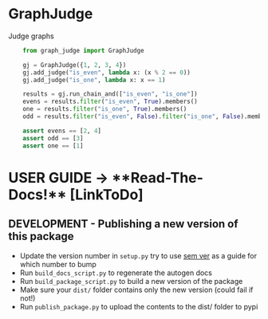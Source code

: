 # GraphJudge
Judge graphs

```python
    from graph_judge import GraphJudge

    gj = GraphJudge({1, 2, 3, 4})
    gj.add_judge("is_even", lambda x: (x % 2 == 0))
    gj.add_judge("is_one", lambda x: x == 1)

    results = gj.run_chain_and(["is_even", "is_one"])
    evens = results.filter("is_even", True).members()
    one = results.filter("is_one", True).members()
    odd = results.filter("is_even", False).filter("is_one", False).members()

    assert evens == [2, 4]
    assert odd == [3]
    assert one == [1]
```

# USER GUIDE -> \*\*Read-The-Docs!\*\* [LinkToDo]

## DEVELOPMENT - Publishing a new version of this package
- Update the version number in `setup.py` try to use [sem ver](https://semver.org/) as a guide for which number to bump
- Run `build_docs_script.py` to regenerate the autogen docs
- Run `build_package_script.py` to build a new version of the package
- Make sure your `dist/` folder contains only the new version (could fail if not!)
- Run `publish_package.py` to upload the contents to the dist/ folder to pypi
